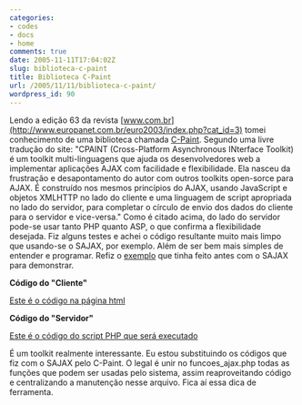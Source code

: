 ```yaml
---
categories:
- codes
- docs
- home
comments: true
date: 2005-11-11T17:04:02Z
slug: biblioteca-c-paint
title: Biblioteca C-Paint
url: /2005/11/11/biblioteca-c-paint/
wordpress_id: 90
---
```


Lendo a edição 63 da revista [www.com.br](http://www.europanet.com.br/euro2003/index.php?cat_id=3) tomei conhecimento de uma biblioteca chamada [C-Paint](http://cpaint.booleansystems.com/). Segundo uma livre tradução do site:
"CPAINT (Cross-Platform Asynchronous INterface Toolkit)  é um toolkit multi-linguagens que ajuda os desenvolvedores web a implementar aplicações AJAX com facilidade e flexibilidade. Ela nasceu da frustração e desapontamento do autor com outros toolkits open-sorce para AJAX.  É construído nos mesmos princípios do AJAX, usando JavaScript e objetos XMLHTTP no lado do cliente e uma linguagem de script apropriada no lado do servidor, para completar o círculo de envio dos dados do cliente para o servidor e vice-versa."
Como é citado acima, do lado do servidor pode-se usar tanto PHP quanto ASP, o que confirma a flexibilidade desejada.
Fiz alguns testes e achei o código resultante muito mais limpo que usando-se o SAJAX, por exemplo. Além de ser bem mais simples de entender e programar. Refiz o [exemplo](/?p=70) que tinha feito antes com o SAJAX para demonstrar.

**Código do "Cliente"**

[Este é o código na página html](/codes/showphp.php?file=cpaint.php)

**Código do "Servidor"**

[Este é o código do script PHP que será executado](/codes/showphp.php?file=funcoes_ajax.php)

É um toolkit realmente interessante. Eu estou substituindo os códigos que fiz com o SAJAX pelo C-Paint. O legal é unir no funcoes_ajax.php todas as funções que podem ser usadas pelo sistema, assim reaproveitando código e centralizando a manutenção nesse arquivo.
Fica aí essa dica de ferramenta.
